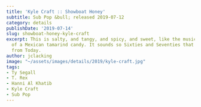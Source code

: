 ```yaml
---
title: 'Kyle Craft :: Showboat Honey'
subtitle: Sub Pop &bull; released 2019-07-12
category: details
publishDate: '2019-07-14'
slug: showboat-honey-kyle-craft
excerpt: This is salty, and tangy, and spicy, and sweet, like the musical equivalent
  of a Mexican tamarind candy. It sounds so Sixties and Seventies that it must be
  from Today.
author: jclacking
image: "~/assets/images/details/2019/kyle-craft.jpg"
tags:
- Ty Segall
- T. Rex
- Hanni Al Khatib
- Kyle Craft
- Sub Pop
---
```


